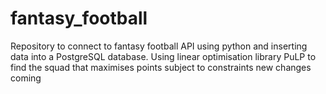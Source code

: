 # fantasy_football
Repository to connect to fantasy football API using python and inserting data into a PostgreSQL database. Using linear optimisation library PuLP to find the squad that maximises points subject to constraints 
new changes coming
